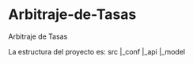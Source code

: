 # Arbitraje-de-Tasas
Arbitraje de Tasas

La estructura del proyecto es:
src
  |_conf
  |_api
  |_model
